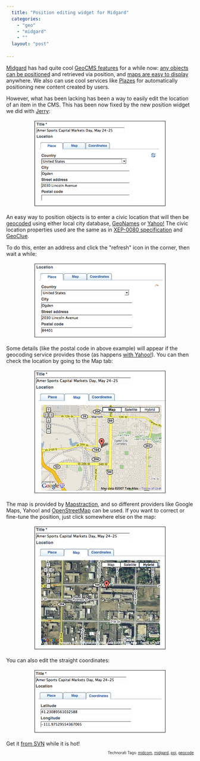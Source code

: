 ```yaml
---
  title: "Position editing widget for Midgard"
  categories: 
    - "geo"
    - "midgard"
    - ""
  layout: "post"

---
```

<a href="http://www.midgard-project.org/">Midgard</a> has had quite cool <a href="http://en.wikipedia.org/wiki/GeoCMS">GeoCMS features</a> for a while now: <a href="http://bergie.iki.fi/blog/the-midgard-position.html">any objects can be positioned</a> and retrieved via position, and <a href="http://bergie.iki.fi/blog/maps_in_midgard-abstracted.html">maps are easy to display</a> anywhere. We also can use cool services like <a href="http://www.plazes.com/">Plazes</a> for automatically positioning new content created by users. 

However, what has been lacking has been a way to easily edit the location of an item in the CMS. This has been now fixed by the new position widget we did with <a href="http://protoblogr.net/">Jerry</a>:

<p style="text-align:center;"><img src="/files/position-widget-address.jpg" height="227" width="350" border="1" hspace="4" vspace="4" alt="Position-Widget-Address" /><span style="font-size:0pt;">
</span></p><span style="font-size:0pt;">
</span>An easy way to position objects is to enter a civic location that will then be <a href="http://en.wikipedia.org/wiki/Geocoding">geocoded</a> using either local city database, <a href="http://www.geonames.org/export/free-geocoding.html">GeoNames</a> or <a href="http://developer.yahoo.com/maps/rest/V1/geocode.html">Yahoo!</a> The civic location properties used are the same as in <a href="http://www.xmpp.org/extensions/xep-0080.html#format">XEP-0080 specification</a> and <a href="http://geoclue.freedesktop.org/">GeoClue</a>.

To do this, enter an address and click the "refresh" icon in the corner, then wait a while:
<p style="text-align:center;"><img src="/files/position-widget-address-retrieve.jpg" height="196" width="350" border="1" hspace="4" vspace="4" alt="Position-Widget-Address-Retrieve" /><span style="font-size:0pt;">
</span></p><span style="font-size:0pt;">
</span>Some details (like the postal code in above example) will appear if the geocoding service provides those (as happens <a href="http://developer.yahoo.com/maps/rest/V1/geocode.html">with Yahoo!</a>). You can then check the location by going to the Map tab:
<p style="text-align:center;"><img src="/files/positioning-widget-map.jpg" height="327" width="350" border="1" hspace="4" vspace="4" alt="Positioning-Widget-Map" /><span style="font-size:0pt;">
</span></p><span style="font-size:0pt;">
</span>The map is provided by <a href="http://www.mapstraction.com/">Mapstraction</a>, and so different providers like Google Maps, Yahoo! and <a href="http://www.openstreetmap.org/">OpenStreetMap</a> can be used. If you want to correct or fine-tune the position, just click somewhere else on the map:

<p style="text-align:center;"><img src="/files/positioning-widget-map-edit.jpg" height="328" width="350" border="1" hspace="4" vspace="4" alt="Positioning-Widget-Map-Edit" /><span style="font-size:0pt;">
</span></p><span style="font-size:0pt;">
</span>You can also edit the straight coordinates:<span style="font-size:0pt;">
</span><p style="text-align:center;"><img src="/files/positioning-widget-coordinates.jpg" height="166" width="350" border="1" hspace="4" vspace="4" alt="Positioning-Widget-Coordinates" /></p>Get it <a href="http://trac.midgard-project.org/browser">from SVN</a> while it is hot!

<!-- technorati tags start --><p style="text-align:right;font-size:10px;">Technorati Tags: <a href="http://www.technorati.com/tag/midcom" rel="tag">midcom</a>, <a href="http://www.technorati.com/tag/midgard" rel="tag">midgard</a>, <a href="http://www.technorati.com/tag/poi" rel="tag">poi</a>, <a href="http://www.technorati.com/tag/geocode" rel="tag">geocode</a></p><!-- technorati tags end -->